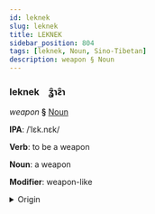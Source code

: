 ```yaml
---
id: leknek
slug: leknek
title: LEKNEK
sidebar_position: 804
tags: [leknek, Noun, Sino-Tibetan]
description: weapon § Noun
---
```


### leknek&emsp;<span kind="abugida">ʓ̑ɿƨ̑ɿ</span>

*weapon* **§** [Noun](../../tags/Noun)

**IPA**: /ˈlɛk.nɛk/

**Verb**: to be a weapon

**Noun**: a weapon

**Modifier**: weapon-like

<details>
    <summary>Origin</summary>
    Burmese လက်နက် laknak /lɛʔnɛʔ/<br/>
    <em>Sino-Tibetan Language Family</em>
</details>